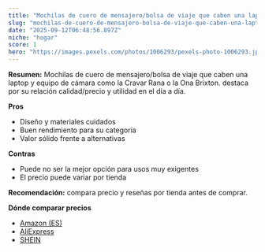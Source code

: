 ```yaml
---
title: "Mochilas de cuero de mensajero/bolsa de viaje que caben una laptop y equipo de cámara como la Cravar Rana o la Ona Brixton."
slug: "mochilas-de-cuero-de-mensajero-bolsa-de-viaje-que-caben-una-laptop-y-equipo-de-c"
date: "2025-09-12T06:48:56.897Z"
niche: "hogar"
score: 1
hero: "https://images.pexels.com/photos/1006293/pexels-photo-1006293.jpeg?auto=compress&cs=tinysrgb&fit=crop&h=627&w=1200&auto=compress&cs=tinysrgb&w=1200&h=675&fit=crop"
---
```


**Resumen:** Mochilas de cuero de mensajero/bolsa de viaje que caben una laptop y equipo de cámara como la Cravar Rana o la Ona Brixton. destaca por su relación calidad/precio y utilidad en el día a día.

**Pros**
- Diseño y materiales cuidados
- Buen rendimiento para su categoría
- Valor sólido frente a alternativas

**Contras**
- Puede no ser la mejor opción para usos muy exigentes
- El precio puede variar por tienda

**Recomendación:** compara precio y reseñas por tienda antes de comprar.

**Dónde comparar precios**
- [Amazon (ES)](https://www.amazon.es/s?k=Mochilas%20de%20cuero%20de%20mensajero%2Fbolsa%20de%20viaje%20que%20caben%20una%20laptop%20y%20equipo%20de%20c%C3%A1mara%20como%20la%20Cravar%20Rana%20o%20la%20Ona%20Brixton.&tag=teknovashop25-21)
- [AliExpress](https://www.aliexpress.com/wholesale?SearchText=Mochilas%20de%20cuero%20de%20mensajero%2Fbolsa%20de%20viaje%20que%20caben%20una%20laptop%20y%20equipo%20de%20c%C3%A1mara%20como%20la%20Cravar%20Rana%20o%20la%20Ona%20Brixton.)
- [SHEIN](https://www.shein.com/pdsearch/Mochilas%20de%20cuero%20de%20mensajero%2Fbolsa%20de%20viaje%20que%20caben%20una%20laptop%20y%20equipo%20de%20c%C3%A1mara%20como%20la%20Cravar%20Rana%20o%20la%20Ona%20Brixton.)